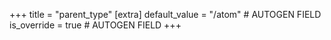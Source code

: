 +++
title = "parent_type"
[extra]
default_value = "/atom" # AUTOGEN FIELD
is_override = true # AUTOGEN FIELD
+++